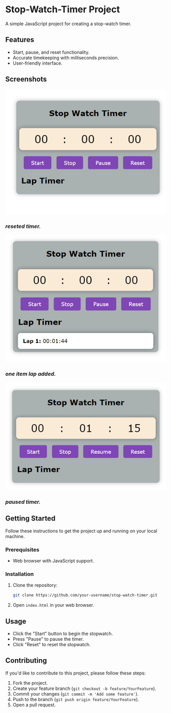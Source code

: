 # Stop-Watch-Timer Project


A simple JavaScript project for creating a stop-watch timer.

## Features

- Start, pause, and reset functionality.
- Accurate timekeeping with milliseconds precision.
- User-friendly interface.

## Screenshots

![Screenshot 1](images/Screenshot1.png)
### *reseted timer.*

![Screenshot 2](images/Screenshot2.png)
### *one item lap added.*

![Screenshot 3](images/Screenshot3.png)
### *paused timer.*

## Getting Started

Follow these instructions to get the project up and running on your local machine.

### Prerequisites

- Web browser with JavaScript support.

### Installation

1. Clone the repository:

    ```bash
    git clone https://github.com/your-username/stop-watch-timer.git
    ```

2. Open `index.html` in your web browser.

## Usage

- Click the "Start" button to begin the stopwatch.
- Press "Pause" to pause the timer.
- Click "Reset" to reset the stopwatch.

## Contributing

If you'd like to contribute to this project, please follow these steps:

1. Fork the project.
2. Create your feature branch (`git checkout -b feature/YourFeature`).
3. Commit your changes (`git commit -m 'Add some feature'`).
4. Push to the branch (`git push origin feature/YourFeature`).
5. Open a pull request.



